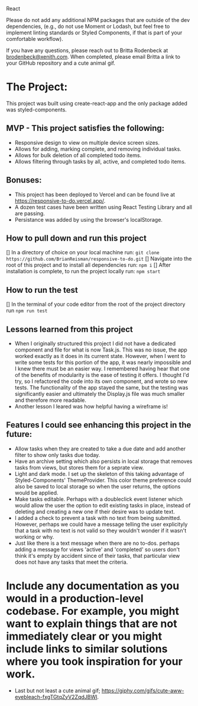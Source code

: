 React

Please do not add any additional NPM packages that are outside of the dev dependencies, (e.g., do not use Moment or Lodash, but feel free to implement linting standards or Styled Components, if that is part of your comfortable workflow).

If you have any questions, please reach out to Britta Rodenbeck at brodenbeck@xenith.com. When completed, please email Britta a link to your GitHub repository and a cute animal gif.

# The Project:

This project was built using create-react-app and the only package added was styled-components.

## MVP - This project satisfies the following:

- Responsive design to view on multiple device screen sizes.
- Allows for adding, marking complete, and removing individual tasks.
- Allows for bulk deletion of all completed todo items.
- Allows filtering through tasks by all, active, and completed todo items.

## Bonuses:

- This project has been deployed to Vercel and can be found live at https://responsive-to-do.vercel.app/.
- A dozen test cases have been written using React Testing Library and all are passing.
- Persistance was added by using the browser's localStorage.

## How to pull down and run this project

[] In a directory of choice on your local machine run:
`git clone https://github.com/BrianReisman/responsive-to-do.git`
[] Navigate into the root of this project and to install all dependencies run:
`npm i`
[] After installation is complete, to run the project locally run:
`npm start`

## How to run the test

[] In the terminal of your code editor from the root of the project directory run
`npm run test`

## Lessons learned from this project

- When I originally structured this project I did not have a dedicated component and file for what is now Task.js. This was no issue, the app worked exactly as it does in its current state. However, when I went to write some tests for this portion of the app, it was nearly impossible and I knew there must be an easier way. I remembered having hear that one of the benefits of modularity is the ease of testing it offers. I thought I'd try, so I refactored the code into its own component, and wrote so new tests. The functionality of the app stayed the same, but the testing was significantly easier and ultimately the Display.js file was much smaller and therefore more readable.
- Another lesson I leared was how helpful having a wireframe is!

## Features I could see enhancing this project in the future:

- Allow tasks when they are created to take a due date and add another filter to show only tasks due today.
- Have an archive setting which also persists in local storage that removes tasks from views, but stores them for a seprate view.
- Light and dark mode. I set up the skeleton of this taking advantage of Styled-Components' ThemeProvider. This color theme preference could also be saved to local storage so when the user returns, the options would be applied.
- Make tasks editable. Perhaps with a doubleclick event listener which would allow the user the option to edit existing tasks in place, instead of deleting and creating a new one if their desire was to update text.
- I added a check to prevent a task with no text from being submitted. However, perhaps we could have a message telling the user explicityly that a task with no text is not valid so they wouldn't wonder if it wasn't working or why.
- Just like there is a text message when there are no to-dos. perhaps adding a message for views 'active' and 'completed' so users don't think it's empty by accident since of their tasks, that particular view does not have any tasks that meet the criteria.

# Include any documentation as you would in a production-level codebase. For example, you might want to explain things that are not immediately clear or you might include links to similar solutions where you took inspiration for your work.

- Last but not least a cute animal gif; https://giphy.com/gifs/cute-aww-eyebleach-fxgTGtqZyV2ZqdJBWI.
